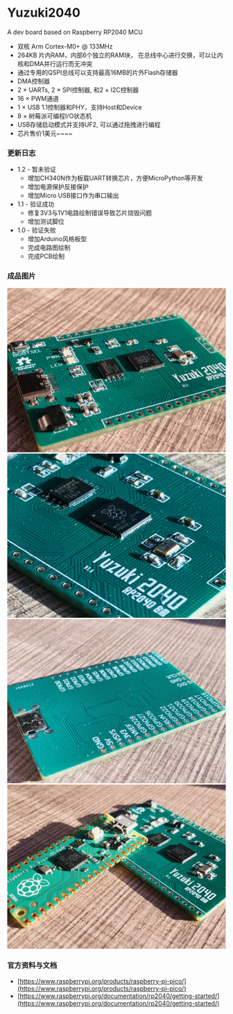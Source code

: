 # Yuzuki2040
A dev board based on Raspberry RP2040 MCU

* 双核 Arm Cortex-M0+ @ 133MHz
* 264KB 片内RAM，内部6个独立的RAM块， 在总线中心进行交换，可以让内核和DMA并行运行而无冲突
* 通过专用的QSPI总线可以支持最高16MB的片外Flash存储器
* DMA控制器
* 2 × UARTs, 2 × SPI控制器, 和2 × I2C控制器
* 16 × PWM通道
* 1 × USB 1.1控制器和PHY，支持Host和Device
* 8 × 树莓派可编程I/O状态机
* USB存储启动模式并支持UF2, 可以通过拖拽进行编程
* 芯片售价1美元~~~~

### 更新日志

* 1.2 - 暂未验证
    * 增加CH340N作为板载UART转换芯片，方便MicroPython等开发
    * 增加电源保护反接保护
    * 增加Micro USB接口作为串口输出
* 1.1 - 验证成功
    * 修复3V3与1V1电路绘制错误导致芯片烧毁问题
    * 增加测试脚位
* 1.0 - 验证失败
    * 增加Arduino风格板型
    * 完成电路图绘制
    * 完成PCB绘制

### 成品图片

![1](/.github/IMG_0548.JPG)
![1](/.github/IMG_0549.JPG)
![1](/.github/IMG_0550.JPG)
![1](/.github/IMG_0551.JPG)

### 官方资料与文档

* [https://www.raspberrypi.org/products/raspberry-pi-pico/](https://www.raspberrypi.org/products/raspberry-pi-pico/)
* [https://www.raspberrypi.org/documentation/rp2040/getting-started/](https://www.raspberrypi.org/documentation/rp2040/getting-started/)
